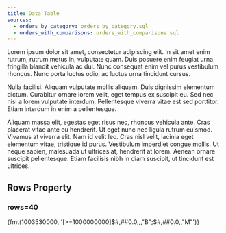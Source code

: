 ```yaml
---
title: Data Table
sources:
  - orders_by_category: orders_by_category.sql
  - orders_with_comparisons: orders_with_comparisons.sql
---
```


Lorem ipsum dolor sit amet, consectetur adipiscing elit. In sit amet enim rutrum, rutrum metus in, vulputate quam. Duis posuere enim feugiat urna fringilla blandit vehicula ac dui. Nunc consequat enim vel purus vestibulum rhoncus. Nunc porta luctus odio, ac luctus urna tincidunt cursus.
<DataTable data={orders_by_category}/>

Nulla facilisi. Aliquam vulputate mollis aliquam. Duis dignissim elementum dictum. Curabitur ornare lorem velit, eget tempus ex suscipit eu. Sed nec nisl a lorem vulputate interdum. Pellentesque viverra vitae est sed porttitor. Etiam interdum in enim a pellentesque.

<DataTable data={orders_with_comparisons} rowNumbers=true search=true rowLines=true/>

Aliquam massa elit, egestas eget risus nec, rhoncus vehicula ante. Cras placerat vitae ante eu hendrerit. Ut eget nunc nec ligula rutrum euismod. Vivamus at viverra elit. Nam id velit leo. Cras nisl velit, lacinia eget elementum vitae, tristique id purus. Vestibulum imperdiet congue mollis. Ut neque sapien, malesuada ut ultrices at, hendrerit at lorem. Aenean ornare suscipit pellentesque. Etiam facilisis nibh in diam suscipit, ut tincidunt est ultrices.

## Rows Property

### rows=40

<DataTable data={orders_by_category} rows=40 rowNumbers=true>
  <Column id=month/>
   <Column id=category/>
  <Column id=sales_usd0k fmt='[]' contentType=colorscale/>
  <Column id=num_orders_num0 contentType=colorscale scaleColor=red/>
    <Column id=aov_usd2 contentType=colorscale scaleColor=blue/>
</DataTable>

{fmt(1003530000, '[>=1000000000]$#,##0.0,,,"B";$#,##0.0,,"M"')}
